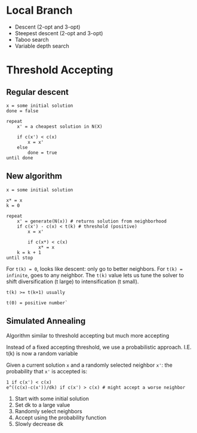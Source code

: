# Local Branch

*   Descent (2-opt and 3-opt)
*   Steepest descent (2-opt and 3-opt)
*   Taboo search
*   Variable depth search

# Threshold Accepting

## Regular descent

    x = some initial solution
    done = false

    repeat
        x' = a cheapest solution in N(X)

        if c(x') < c(x)
            x = x'
        else
            done = true
    until done

## New algorithm

    x = some initial solution

    x* = x
    k = 0

    repeat
        x' = generate(N(x)) # returns solution from neighborhood
        if c(x') - c(x) < t(k) # threshold (positive)
            x = x'

            if c(x*) < c(x)
                x* = x
        k = k + 1
    until stop

For `t(k) = 0`, looks like descent: only go to better neighbors.
For `t(k) = infinite`, goes to any neighbor.
The `t(k)` value lets us tune the solver to shift diversification (t large) to intensification (t small).

    t(k) >= t(k+1) usually

    t(0) = positive number`

## Simulated Annealing

Algorithm similar to threshold accepting but much more accepting

Instead of a fixed accepting threshold, we use a probabilistic approach.
I.E. t(k) is now a random variable

Given a current solution `x` and a randomly selected neighbor `x'`:
the probability that `x'` is accepted is:

    1 if c(x') < c(x)
    e^((c(x)-c(x'))/dk) if c(x') > c(x) # might accept a worse neighbor

1.  Start with some initial solution
2.  Set dk to a large value
3.  Randomly select neighbors
4.  Accept using the probability function
5.  Slowly decrease dk
